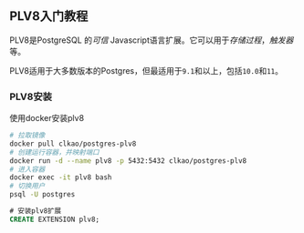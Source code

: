 ## PLV8入门教程

PLV8是PostgreSQL 的*可信* Javascript语言扩展。它可以用于*存储过程*，*触发器*等。

PLV8适用于大多数版本的Postgres，但最适用于`9.1`和以上，包括`10.0`和`11`。

### PLV8安装

使用docker安装plv8

```bash
# 拉取镜像
docker pull clkao/postgres-plv8
# 创建运行容器，并映射端口
docker run -d --name plv8 -p 5432:5432 clkao/postgres-plv8
# 进入容器
docker exec -it plv8 bash
# 切换用户
psql -U postgres
```

```sql
# 安装plv8扩展
CREATE EXTENSION plv8;
```



 